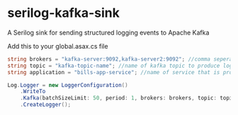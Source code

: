 # serilog-kafka-sink
A Serilog sink for sending structured logging events to Apache Kafka


Add this to your global.asax.cs file

```c#
string brokers = "kafka-server:9092,kafka-server2:9092"; //comma seperated list of kafka brokers
string topic = "kafka-topic-name"; //name of kafka topic to produce logs to
string application = "bills-app-service"; //name of service that is producing log messages

Log.Logger = new LoggerConfiguration()
    .WriteTo
    .Kafka(batchSizeLimit: 50, period: 1, brokers: brokers, topic: topic, application: application)
    .CreateLogger();
```
